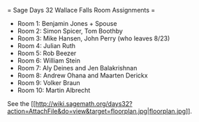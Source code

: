 = Sage Days 32 Wallace Falls Room Assignments =

 * Room 1: Benjamin Jones + Spouse
 * Room 2: Simon Spicer, Tom Boothby
 * Room 3: Mike Hansen, John Perry (who leaves 8/23)
 * Room 4: Julian Ruth
 * Room 5: Rob Beezer
 * Room 6: William Stein
 * Room 7: Aly Deines and Jen Balakrishnan
 * Room 8: Andrew Ohana and Maarten Derickx
 * Room 9: Volker Braun
 * Room 10: Martin Albrecht

See the [[http://wiki.sagemath.org/days32?action=AttachFile&do=view&target=floorplan.jpg|floorplan.jpg]].
